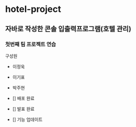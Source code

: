 # hotel-project
## 자바로 작성한 콘솔 입출력프로그램(호텔 관리)
### 첫번째 팀 프로젝트 연습
구성원
- 이정욱
- 이기표
- 박주현

- [] 배포 완료
- [] 발표 완료
- [] 기능 업데이트

